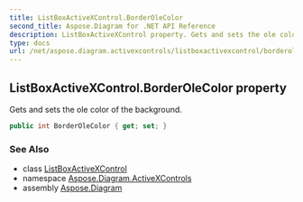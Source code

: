 ```yaml
---
title: ListBoxActiveXControl.BorderOleColor
second_title: Aspose.Diagram for .NET API Reference
description: ListBoxActiveXControl property. Gets and sets the ole color of the background
type: docs
url: /net/aspose.diagram.activexcontrols/listboxactivexcontrol/borderolecolor/
---
```

## ListBoxActiveXControl.BorderOleColor property

Gets and sets the ole color of the background.

```csharp
public int BorderOleColor { get; set; }
```

### See Also

* class [ListBoxActiveXControl](../)
* namespace [Aspose.Diagram.ActiveXControls](../../listboxactivexcontrol/)
* assembly [Aspose.Diagram](../../../)


